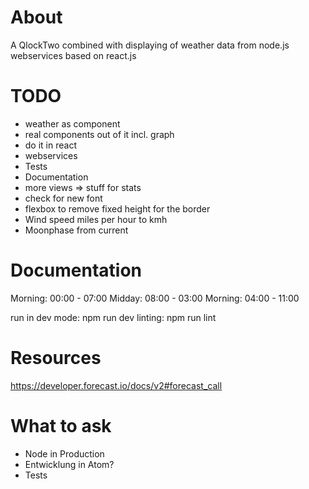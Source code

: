 # About
A QlockTwo combined with displaying of weather data from node.js webservices based on react.js

# TODO
- weather as component
- real components out of it incl. graph
- do it in react
- webservices
- Tests
- Documentation
- more views => stuff for stats
- check for new font
- flexbox to remove fixed height for the border
- Wind speed miles per hour to kmh
- Moonphase from current


# Documentation
Morning: 00:00 - 07:00
Midday: 08:00 - 03:00
Morning: 04:00 - 11:00

run in dev mode: npm run dev
linting: npm run lint

# Resources
https://developer.forecast.io/docs/v2#forecast_call

# What to ask
- Node in Production
- Entwicklung in Atom?
- Tests
